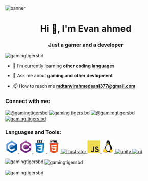 <img src="https://i.postimg.cc/tgQKxXFD/images-12.jpg" alt="banner">
<h1 align="center">Hi 👋, I'm Evan ahmed</h1>
<h3 align="center">Just a gamer and a developer</h3>
<p align="left">
 <img src="https://media.giphy.com/media/JIX9t2j0ZTN9S/giphy.gif" alt="gamingtigersbd" /> </p>

- 🌱 I’m currently learning **other coding languages**

- 💬 Ask me about **gaming and other devlopment**

- 📫 How to reach me **mdtanvirahmedsani377@gmail.com**

<h3 align="left">Connect with me:</h3>
<p align="left">
<a href="https://codepen.io/@gamingtigersbd" target="blank"><img align="center" src="https://raw.githubusercontent.com/rahuldkjain/github-profile-readme-generator/master/src/images/icons/Social/codepen.svg" alt="@gamingtigersbd" height="30" width="40" /></a>
<a href="https://fb.com/gaming tigers bd" target="blank"><img align="center" src="https://raw.githubusercontent.com/rahuldkjain/github-profile-readme-generator/master/src/images/icons/Social/facebook.svg" alt="gaming tigers bd" height="30" width="40" /></a>
<a href="https://instagram.com/@gamimgtigersbd" target="blank"><img align="center" src="https://raw.githubusercontent.com/rahuldkjain/github-profile-readme-generator/master/src/images/icons/Social/instagram.svg" alt="@gamimgtigersbd" height="30" width="40" /></a>
<a href="https://www.youtube.com/c/gaming tigers bd" target="blank"><img align="center" src="https://raw.githubusercontent.com/rahuldkjain/github-profile-readme-generator/master/src/images/icons/Social/youtube.svg" alt="gaming tigers bd" height="30" width="40" /></a>
</p>

<h3 align="left">Languages and Tools:</h3>
<p align="left"> <a href="https://www.cprogramming.com/" target="_blank" rel="noreferrer"> <img src="https://raw.githubusercontent.com/devicons/devicon/master/icons/c/c-original.svg" alt="c" width="40" height="40"/> </a> <a href="https://www.w3schools.com/cs/" target="_blank" rel="noreferrer"> <img src="https://raw.githubusercontent.com/devicons/devicon/master/icons/csharp/csharp-original.svg" alt="csharp" width="40" height="40"/> </a> <a href="https://www.w3schools.com/css/" target="_blank" rel="noreferrer"> <img src="https://raw.githubusercontent.com/devicons/devicon/master/icons/css3/css3-original-wordmark.svg" alt="css3" width="40" height="40"/> </a> <a href="https://www.w3.org/html/" target="_blank" rel="noreferrer"> <img src="https://raw.githubusercontent.com/devicons/devicon/master/icons/html5/html5-original-wordmark.svg" alt="html5" width="40" height="40"/> </a> <a href="https://www.adobe.com/in/products/illustrator.html" target="_blank" rel="noreferrer"> <img src="https://www.vectorlogo.zone/logos/adobe_illustrator/adobe_illustrator-icon.svg" alt="illustrator" width="40" height="40"/> </a> <a href="https://developer.mozilla.org/en-US/docs/Web/JavaScript" target="_blank" rel="noreferrer"> <img src="https://raw.githubusercontent.com/devicons/devicon/master/icons/javascript/javascript-original.svg" alt="javascript" width="40" height="40"/> </a> <a href="https://www.linux.org/" target="_blank" rel="noreferrer"> <img src="https://raw.githubusercontent.com/devicons/devicon/master/icons/linux/linux-original.svg" alt="linux" width="40" height="40"/> </a> <a href="https://unity.com/" target="_blank" rel="noreferrer"> <img src="https://www.vectorlogo.zone/logos/unity3d/unity3d-icon.svg" alt="unity" width="40" height="40"/> </a> <a href="https://www.adobe.com/products/xd.html" target="_blank" rel="noreferrer"> <img src="https://cdn.worldvectorlogo.com/logos/adobe-xd.svg" alt="xd" width="40" height="40"/> </a> </p>

<p><img align="left" src="https://github-readme-stats.vercel.app/api/top-langs?username=gamingtigersbd&show_icons=true&locale=en&layout=compact" alt="gamingtigersbd" /></p>

<p>&nbsp;<img align="center" src="https://github-readme-stats.vercel.app/api?username=gamingtigersbd&show_icons=true&locale=en" alt="gamingtigersbd" /></p>

<p><img align="center" src="https://github-readme-streak-stats.herokuapp.com/?user=gamingtigersbd&" alt="gamingtigersbd" /></p>
